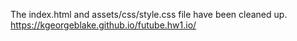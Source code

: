The index.html and assets/css/style.css file have been cleaned up. 
 https://kgeorgeblake.github.io/futube.hw1.io/
